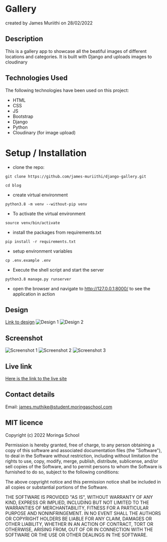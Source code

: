 # Gallery
created by James Muriithi on 28/02/2022

## Description
This is a gallery app to showcase all the beatiful images of different locations and categories. It is built with Django and uploads images to cloudinary

## Technologies Used
The following technologies have been used on this project:

* HTML
* CSS
* JS
* Bootstrap
* Django
* Python
* Cloudinary (for image upload)

# Setup / Installation
* clone the repo:

```shell
git clone https://github.com/james-muriithi/django-gallery.git
```

```
cd blog
```
* create virtual environment 

```shell
python3.8 -m venv --without-pip venv
```

* To activate the virtual environment
```shell
source venv/bin/activate
```

* install the packages from requirements.txt
```shell
pip install -r requirements.txt 
```

* setup environment variables
```shell
cp .env.example .env
```
* Execute the shell script and start the server
```shell
python3.8 manage.py runserver
```
* open the browser and navigate to http://127.0.0.1:8000/ to see the application in action

## Design
[Link to design](https://www.figma.com/file/uMYxypoOvxMptkg5a7oaDS/Gallery?node-id=0%3A1)
![Design 1](./screenshots/design.png)
![Design 2](./screenshots/design2.png)

## Screenshot
![Screenshot 1](./screenshots/screenshot.png)
![Screenshot 2](./screenshots/screenshot2.png)
![Screenshot 3](./screenshots/screenshot3.png)

## Live link
[Here is the link to the live site](https://django-gallery-moringa.herokuapp.com/)


## Contact details
Email: james.muthike@student.moringaschool.com

## MIT licence

<p>Copyright (c) 2022 Moringa School </p>

Permission is hereby granted, free of charge, to any person obtaining
a copy of this software and associated documentation files (the
"Software"), to deal in the Software without restriction, including
without limitation the rights to use, copy, modify, merge, publish,
distribute, sublicense, and/or sell copies of the Software, and to
permit persons to whom the Software is furnished to do so, subject to
the following conditions:

The above copyright notice and this permission notice shall be
included in all copies or substantial portions of the Software.

THE SOFTWARE IS PROVIDED "AS IS", WITHOUT WARRANTY OF ANY KIND,
EXPRESS OR IMPLIED, INCLUDING BUT NOT LIMITED TO THE WARRANTIES OF
MERCHANTABILITY, FITNESS FOR A PARTICULAR PURPOSE AND
NONINFRINGEMENT. IN NO EVENT SHALL THE AUTHORS OR COPYRIGHT HOLDERS BE
LIABLE FOR ANY CLAIM, DAMAGES OR OTHER LIABILITY, WHETHER IN AN ACTION
OF CONTRACT, TORT OR OTHERWISE, ARISING FROM, OUT OF OR IN CONNECTION
WITH THE SOFTWARE OR THE USE OR OTHER DEALINGS IN THE SOFTWARE.